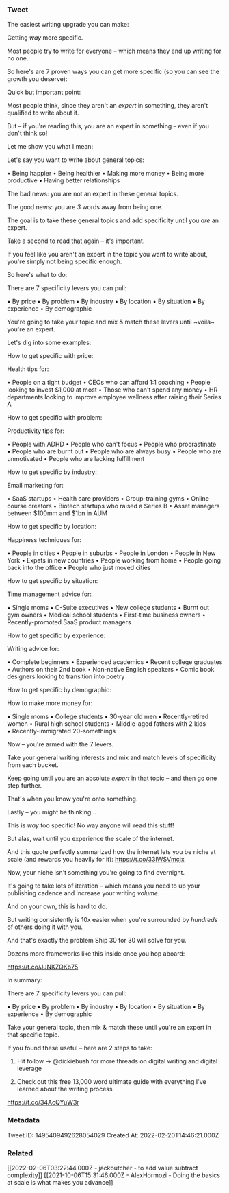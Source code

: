 ### Tweet
The easiest writing upgrade you can make:

Getting *way* more specific.

Most people try to write for everyone – which means they end up writing for no one.

So here's are 7 proven ways you can get more specific (so you can see the growth you deserve):

Quick but important point:

Most people think, since they aren't an *expert* in something, they aren't qualified to write about it.

But – if you're reading this, you are an expert in something – even if you don't think so!

Let me show you what I mean:

Let's say you want to write about general topics:

• Being happier
• Being healthier
• Making more money
• Being more productive
• Having better relationships

The bad news: you are not an expert in these general topics.

The good news: you are *3* words away from being one.

The goal is to take these general topics and add specificity until you *are* an expert.

Take a second to read that again – it's important.

If you feel like you aren't an expert in the topic you want to write about, you're simply not being specific enough.

So here's what to do:

There are 7 specificity levers you can pull:

• By price
• By problem
• By industry
• By location
• By situation
• By experience
• By demographic

You're going to take your topic and mix &amp; match these levers until ~voila~ you're an expert.

Let's dig into some examples:

How to get specific with price:

Health tips for:

• People on a tight budget
• CEOs who can afford 1:1 coaching
• People looking to invest $1,000 at most
• Those who can't spend any money
• HR departments looking to improve employee wellness after raising their Series A

How to get specific with problem:

Productivity tips for:

• People with ADHD
• People who can't focus
• People who procrastinate
• People who are burnt out
• People who are always busy
• People who are unmotivated
• People who are lacking fulfillment

How to get specific by industry:

Email marketing for:

• SaaS startups
• Health care providers
• Group-training gyms
• Online course creators
• Biotech startups who raised a Series B
• Asset managers between $100mm and $1bn in AUM

How to get specific by location:

Happiness techniques for:

• People in cities
• People in suburbs
• People in London
• People in New York
• Expats in new countries
• People working from home
• People going back into the office
• People who just moved cities

How to get specific by situation:

Time management advice for:

• Single moms
• C-Suite executives
• New college students
• Burnt out gym owners
• Medical school students
• First-time business owners
• Recently-promoted SaaS product managers

How to get specific by experience:

Writing advice for:

• Complete beginners
• Experienced academics
• Recent college graduates
• Authors on their 2nd book
• Non-native English speakers
• Comic book designers looking to transition into poetry

How to get specific by demographic:

How to make more money for:

• Single moms
• College students
• 30-year old men
• Recently-retired women
• Rural high school students
• Middle-aged fathers with 2 kids
• Recently-immigrated 20-somethings

Now – you're armed with the 7 levers. 

Take your general writing interests and mix and match levels of specificity from each bucket.

Keep going until you are an absolute *expert* in that topic – and then go one step further.

That's when you know you're onto something.

Lastly – you might be thinking... 

This is *way* too specific! No way anyone will read this stuff!

But alas, wait until you experience the scale of the internet. 

And this quote perfectly summarized how the internet lets you be niche at scale (and rewards you heavily for it): https://t.co/33IWSVmcjx

Now, your niche isn't something you're going to find overnight.

It's going to take lots of iteration – which means you need to up your publishing cadence and increase your writing *volume.*

And on your own, this is hard to do.

But writing consistently is 10x easier when you're surrounded by *hundreds* of others doing it with you.

And that's exactly the problem Ship 30 for 30 will solve for you.

Dozens more frameworks like this inside once you hop aboard: 

https://t.co/JJNKZQKb75

In summary: 

There are 7 specificity levers you can pull:

• By price
• By problem
• By industry
• By location
• By situation
• By experience
• By demographic

Take your general topic, then mix &amp; match these until you're an expert in that specific topic.

If you found these useful – here are 2 steps to take:

1. Hit follow → @dickiebush for more threads on digital writing and digital leverage

2. Check out this free 13,000 word ultimate guide with everything I've learned about the writing process

https://t.co/34AcQYuW3r

### Metadata
Tweet ID: 1495409492628054029
Created At: 2022-02-20T14:46:21.000Z

### Related
[[2022-02-06T03:22:44.000Z - jackbutcher - to add value subtract complexity]]
[[2021-10-06T15:31:46.000Z - AlexHormozi - Doing the basics at scale is what makes you advance]]

